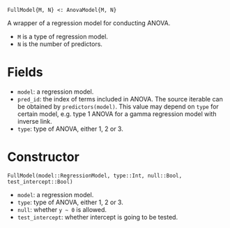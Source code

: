 ```
FullModel{M, N} <: AnovaModel{M, N}
```

A wrapper of a regression model for conducting ANOVA.

  * `M` is a type of regression model.
  * `N` is the number of predictors.

# Fields

  * `model`: a regression model.
  * `pred_id`: the index of terms included in ANOVA. The source iterable can be obtained by `predictors(model)`. This value may depend on `type` for certain model, e.g. type 1 ANOVA for a gamma regression model with inverse link.
  * `type`: type of ANOVA, either 1, 2 or 3.

# Constructor

```
FullModel(model::RegressionModel, type::Int, null::Bool, test_intercept::Bool)
```

  * `model`: a regression model.
  * `type`: type of ANOVA, either 1, 2 or 3.
  * `null`: whether `y ~ 0` is allowed.
  * `test_intercept`: whether intercept is going to be tested.

